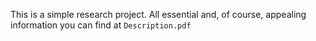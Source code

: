 This is a simple research project. All essential and, of course, appealing information you can find at ```Description.pdf```
